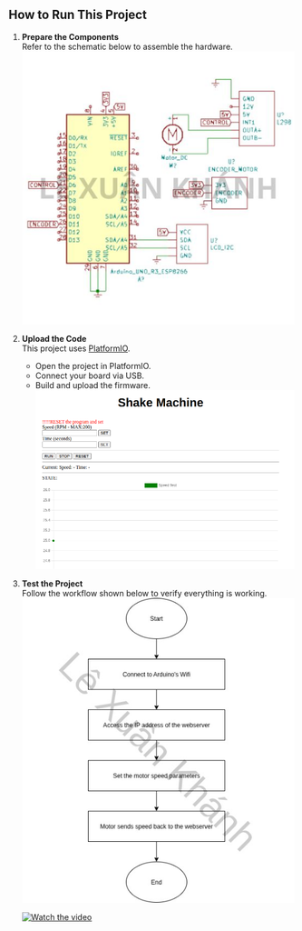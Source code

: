 ## How to Run This Project

1. **Prepare the Components**  
   Refer to the schematic below to assemble the hardware.  
   ![Schematic](images/schematic.jpg)

2. **Upload the Code**  
   This project uses [PlatformIO](https://platformio.org/).  
   - Open the project in PlatformIO.  
   - Connect your board via USB.  
   - Build and upload the firmware.  
   ![Web Server](images/web.png)

3. **Test the Project**  
   Follow the workflow shown below to verify everything is working.  
   ![Workflow](images/workflow.jpg)  

   [![Watch the video](https://img.youtube.com/vi/nhudY_IctGM/0.jpg)](https://www.youtube.com/watch?v=nhudY_IctGM)


